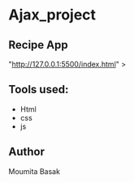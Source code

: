 # Ajax_project
## Recipe App
<url> "http://127.0.0.1:5500/index.html" >
## Tools used:
* Html
* css 
* js 

## Author 
Moumita Basak
